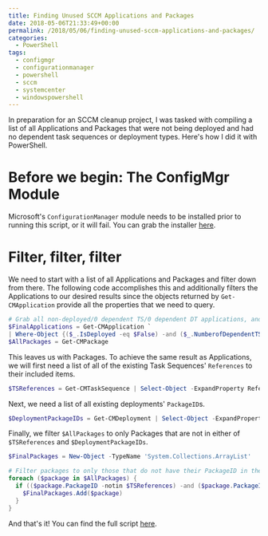 ```yaml
---
title: Finding Unused SCCM Applications and Packages
date: 2018-05-06T21:33:49+00:00
permalink: /2018/05/06/finding-unused-sccm-applications-and-packages/
categories:
  - PowerShell
tags:
  - configmgr
  - configurationmanager
  - powershell
  - sccm
  - systemcenter
  - windowspowershell
---
```

In preparation for an SCCM cleanup project, I was tasked with compiling a list of all Applications and Packages that were not being deployed and had no dependent task sequences or deployment types. Here's how I did it with PowerShell.

# Before we begin: The ConfigMgr Module

Microsoft's `ConfigurationManager` module needs to be installed prior to running this script, or it will fail. You can grab the installer [here](https://www.microsoft.com/en-us/download/details.aspx?id=46681).

# Filter, filter, filter

We need to start with a list of all Applications and Packages and filter down from there. The following code accomplishes this and additionally filters the Applications to our desired results since the objects returned by `Get-CMApplication` provide all the properties that we need to query.

```powershell
# Grab all non-deployed/0 dependent TS/0 dependent DT applications, and all packages (can't filter packages like applications)
$FinalApplications = Get-CMApplication `
| Where-Object {($_.IsDeployed -eq $False) -and ($_.NumberofDependentTS -eq 0) -and ($_.NumberofDependentDTs -eq 0)}
$AllPackages = Get-CMPackage
```

This leaves us with Packages. To achieve the same result as Applications, we will first need a list of all of the existing Task Sequences' `References` to their included items.

```powershell
$TSReferences = Get-CMTaskSequence | Select-Object -ExpandProperty References
```

Next, we need a list of all existing deployments' `PackageID`s.

```powershell
$DeploymentPackageIDs = Get-CMDeployment | Select-Object -ExpandProperty PackageID
```

Finally, we filter `$AllPackages` to only Packages that are not in either of `$TSReferences` and `$DeploymentPackageIDs`.

```powershell
$FinalPackages = New-Object -TypeName 'System.Collections.ArrayList'

# Filter packages to only those that do not have their PackageID in the list of references
foreach ($package in $AllPackages) {
  if (($package.PackageID -notin $TSReferences) -and ($package.PackageID -notin $DeploymentPackageIDs)) {
    $FinalPackages.Add($package)
  }
}
```

And that's it! You can find the full script [here](https://github.com/mcbobke/SCCM-Powershell-Scripts/blob/master/Get-CMApplicationsAndPackagesNoTaskSequences.ps1).